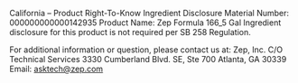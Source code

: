  
 
 
California – Product Right-To-Know Ingredient Disclosure 
Material Number: 000000000000142935 
Product Name: Zep Formula 166_5 Gal 
Ingredient disclosure for this product is not required per SB 258 Regulation. 
 
For additional information or question, please contact us at: 
Zep, Inc. 
C/O Technical Services 
3330 Cumberland Blvd. SE, Ste 700 
Atlanta, GA 30339 
Email: asktech@zep.com 
 
 
 
 
